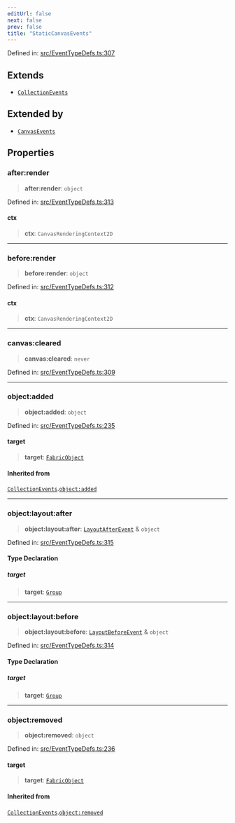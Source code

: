```yaml
---
editUrl: false
next: false
prev: false
title: "StaticCanvasEvents"
---
```


Defined in: [src/EventTypeDefs.ts:307](https://github.com/fabricjs/fabric.js/blob/9a792f4b7b8031f02ec7ea4ce8c99f810e45cfec/src/EventTypeDefs.ts#L307)

## Extends

- [`CollectionEvents`](/api/interfaces/collectionevents/)

## Extended by

- [`CanvasEvents`](/api/interfaces/canvasevents/)

## Properties

### after:render

> **after:render**: `object`

Defined in: [src/EventTypeDefs.ts:313](https://github.com/fabricjs/fabric.js/blob/9a792f4b7b8031f02ec7ea4ce8c99f810e45cfec/src/EventTypeDefs.ts#L313)

#### ctx

> **ctx**: `CanvasRenderingContext2D`

***

### before:render

> **before:render**: `object`

Defined in: [src/EventTypeDefs.ts:312](https://github.com/fabricjs/fabric.js/blob/9a792f4b7b8031f02ec7ea4ce8c99f810e45cfec/src/EventTypeDefs.ts#L312)

#### ctx

> **ctx**: `CanvasRenderingContext2D`

***

### canvas:cleared

> **canvas:cleared**: `never`

Defined in: [src/EventTypeDefs.ts:309](https://github.com/fabricjs/fabric.js/blob/9a792f4b7b8031f02ec7ea4ce8c99f810e45cfec/src/EventTypeDefs.ts#L309)

***

### object:added

> **object:added**: `object`

Defined in: [src/EventTypeDefs.ts:235](https://github.com/fabricjs/fabric.js/blob/9a792f4b7b8031f02ec7ea4ce8c99f810e45cfec/src/EventTypeDefs.ts#L235)

#### target

> **target**: [`FabricObject`](/api/classes/fabricobject/)

#### Inherited from

[`CollectionEvents`](/api/interfaces/collectionevents/).[`object:added`](/api/interfaces/collectionevents/#objectadded)

***

### object:layout:after

> **object:layout:after**: [`LayoutAfterEvent`](/api/type-aliases/layoutafterevent/) & `object`

Defined in: [src/EventTypeDefs.ts:315](https://github.com/fabricjs/fabric.js/blob/9a792f4b7b8031f02ec7ea4ce8c99f810e45cfec/src/EventTypeDefs.ts#L315)

#### Type Declaration

##### target

> **target**: [`Group`](/api/classes/group/)

***

### object:layout:before

> **object:layout:before**: [`LayoutBeforeEvent`](/api/type-aliases/layoutbeforeevent/) & `object`

Defined in: [src/EventTypeDefs.ts:314](https://github.com/fabricjs/fabric.js/blob/9a792f4b7b8031f02ec7ea4ce8c99f810e45cfec/src/EventTypeDefs.ts#L314)

#### Type Declaration

##### target

> **target**: [`Group`](/api/classes/group/)

***

### object:removed

> **object:removed**: `object`

Defined in: [src/EventTypeDefs.ts:236](https://github.com/fabricjs/fabric.js/blob/9a792f4b7b8031f02ec7ea4ce8c99f810e45cfec/src/EventTypeDefs.ts#L236)

#### target

> **target**: [`FabricObject`](/api/classes/fabricobject/)

#### Inherited from

[`CollectionEvents`](/api/interfaces/collectionevents/).[`object:removed`](/api/interfaces/collectionevents/#objectremoved)
